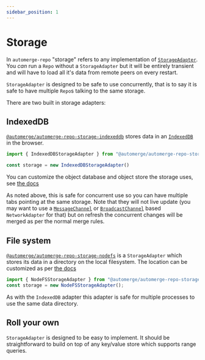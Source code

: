 ```yaml
---
sidebar_position: 1
---
```


# Storage

In `automerge-repo` "storage" refers to any implementation of [`StorageAdapter`](https://automerge.org/automerge-repo/classes/_automerge_automerge_repo.StorageAdapter.html). You _can_ run a `Repo` without a `StorageAdapter` but it will be entirely transient and will have to load all it's data from remote peers on every restart.

`StorageAdapter` is designed to be safe to use concurrently, that is to say it is safe to have multiple `Repo`s talking to the same storage.

There are two built in storage adapters:

## IndexedDB

[`@automerge/automerge-repo-storage-indexeddb`](https://www.npmjs.com/package/@automerge/automerge-repo-storage-indexeddb) stores data in an [`IndexedDB`](https://developer.mozilla.org/en-US/docs/Web/API/IndexedDB_API) in the browser.

```typescript
import { IndexedDBStorageAdapter } from "@automerge/automerge-repo-storage-indexeddb`

const storage = new IndexedDBStorageAdapter()
```

You can customize the object database and object store the storage uses, see [the docs](https://automerge.org/automerge-repo/classes/_automerge_automerge_repo_storage_indexeddb.IndexedDBStorageAdapter.html#constructor)

As noted above, this is safe for concurrent use so you can have multiple tabs pointing at the same storage. Note that they will not live update (you may want to use a [`MessageChannel`](https://automerge.org/automerge-repo/modules/_automerge_automerge_repo_network_messagechannel.html) or [`BroadcastChannel`](https://automerge.org/automerge-repo/modules/_automerge_automerge_repo_network_broadcastchannel.html) based `NetworkAdapter` for that) but on refresh the concurrent changes will be merged as per the normal merge rules.

## File system

[`@automerge/automerge-repo-storage-nodefs`](https://www.npmjs.com/package/@automerge/automerge-repo-storage-nodefs) is a `StorageAdapter` which stores its data in a directory on the local filesystem. The location can be customized as per [the docs](https://automerge.org/automerge-repo/classes/_automerge_automerge_repo_storage_nodefs.NodeFSStorageAdapter.html#constructor)

```typescript
import { NodeFSStorageAdapter } from "@automerge/automerge-repo-storage-nodefs";
const storage = new NodeFSStorageAdapter();
```

As with the `IndexedDB` adapter this adapter is safe for multiple processes to use the same data directory.

## Roll your own

`StorageAdapter` is designed to be easy to implement. It should be straightforward to build on top of any key/value store which supports range queries.

